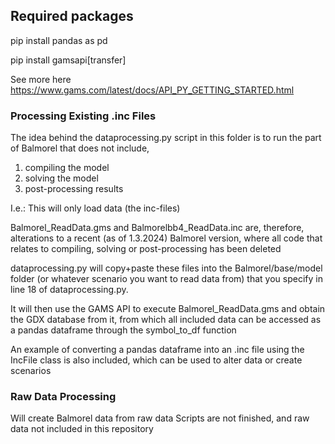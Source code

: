 ## Required packages 
pip install pandas as pd

pip install gamsapi[transfer]

See more here
https://www.gams.com/latest/docs/API_PY_GETTING_STARTED.html

### Processing Existing .inc Files
The idea behind the dataprocessing.py script in this folder is to run the part of Balmorel that does not include, 
  1) compiling the model
  2) solving the model
  3) post-processing results

I.e.: This will only load data (the inc-files)

Balmorel_ReadData.gms and Balmorelbb4_ReadData.inc are, therefore, alterations to a recent (as of 1.3.2024) Balmorel version, where all code that relates to compiling, solving or post-processing has been deleted  

dataprocessing.py will copy+paste these files into the Balmorel/base/model folder (or whatever scenario you want to read data from) that you specify in line 18 of dataprocessing.py.

It will then use the GAMS API to execute Balmorel_ReadData.gms and obtain the GDX database from it, from which all included data can be accessed as a pandas dataframe through the symbol_to_df function

An example of converting a pandas dataframe into an .inc file using the IncFile class is also included, which can be used to alter data or create scenarios


### Raw Data Processing
Will create Balmorel data from raw data
Scripts are not finished, and raw data not included in this repository
